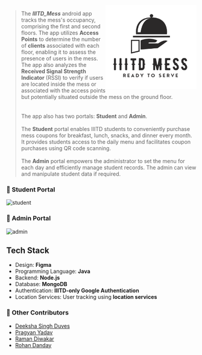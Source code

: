 <img align="right" src="https://github.com/preraksemwal/IIITD_Mess/blob/master/iiitd_mess.png">

> The **_IIITD_Mess_** android app tracks the mess's occupancy, comprising the first and second floors. The app utilizes **Access Points** to determine the number of **clients** associated with each floor, enabling it to assess the presence of users in the mess. The app also analyzes the **Received Signal Strength Indicator** (RSSI) to verify if users are located inside the mess or associated with the access points but potentially situated outside the mess on the ground floor.</br></br></br>
The app also has two portals:  **Student** and **Admin**.</br></br>
The **Student** portal enables IIITD students to conveniently purchase mess coupons for breakfast, lunch, snacks, and dinner every month.
It provides students access to the daily menu and facilitates coupon purchases using QR code scanning.</br></br>
The **Admin** portal empowers the administrator to set the menu for each day and efficiently manage student records.
The admin can view and manipulate student data if required.</br>

### :busts_in_silhouette: Student Portal

![student](https://github.com/preraksemwal/IIITD_Mess/assets/77500750/f0c8810c-ebc2-4a9e-a58b-cf869d02d6e5)

### :busts_in_silhouette: Admin Portal

![admin](https://github.com/preraksemwal/IIITD_Mess/assets/77500750/1a647e40-2a79-4c18-99fc-8cf37629346f)



<h2> Tech Stack </h2>

- Design: **Figma**
- Programming Language: **Java**
- Backend: **Node.js**
- Database: **MongoDB**
- Authentication: **IIITD-only Google Authentication**
- Location Services: User tracking using **location services**


### :busts_in_silhouette: Other Contributors
- [Deeksha Singh Duves](https://github.com/deeksha20049)
- [Pragyan Yadav](https://github.com/sc0rp10n-py)
- [Raman Diwakar](https://github.com/ramandiwakar)
- [Rohan Danday](https://github.com/rohan19094)
